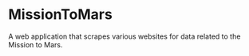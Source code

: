 # MissionToMars
A web application that scrapes various websites for data related to the Mission to Mars.
